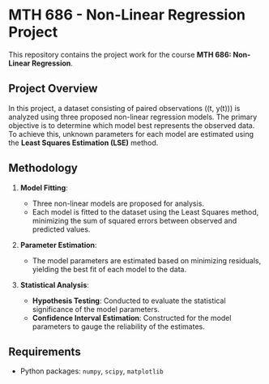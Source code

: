 # MTH 686 - Non-Linear Regression Project

This repository contains the project work for the course **MTH 686: Non-Linear Regression**.

## Project Overview

In this project, a dataset consisting of paired observations \((t, y(t))\) is analyzed using three proposed non-linear regression models. The primary objective is to determine which model best represents the observed data. To achieve this, unknown parameters for each model are estimated using the **Least Squares Estimation (LSE)** method.

## Methodology

1. **Model Fitting**:  
   - Three non-linear models are proposed for analysis.
   - Each model is fitted to the dataset using the Least Squares method, minimizing the sum of squared errors between observed and predicted values.

2. **Parameter Estimation**:  
   - The model parameters are estimated based on minimizing residuals, yielding the best fit of each model to the data.

3. **Statistical Analysis**:  
   - **Hypothesis Testing**: Conducted to evaluate the statistical significance of the model parameters.
   - **Confidence Interval Estimation**: Constructed for the model parameters to gauge the reliability of the estimates.

## Requirements

- Python packages: `numpy`, `scipy`, `matplotlib`
